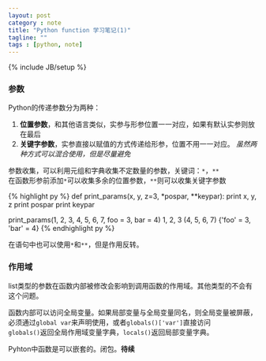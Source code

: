 ```yaml
---
layout: post
category : note
title: "Python function 学习笔记(1)"
tagline: ""
tags : [python, note]
---
```

{% include JB/setup %}

### 参数

Python的传递参数分为两种：
1. __位置参数__，和其他语言类似，实参与形参位置一一对应，如果有默认实参则放在最后
2. __关键字参数__，实参直接以赋值的方式传递给形参，位置不用一一对应。
_虽然两种方式可以混合使用，但是尽量避免_

参数收集，可以利用元组和字典收集不定数量的参数，关键词：`*`，`**`  
在函数形参前添加`*`可以收集多余的位置参数，`**`则可以收集关键字参数

{% highlight py %}
def print_params(x, y, z=3, *pospar, **keypar):
    print x, y, z
    print pospar
    print keypar

print_params(1, 2, 3, 4, 5, 6, 7, foo = 3, bar = 4)
1, 2, 3
(4, 5, 6, 7)
{'foo' = 3, 'bar' = 4}
{% endhighlight py %}

在语句中也可以使用`*`和`**`，但是作用反转。

### 作用域
list类型的参数在函数内部被修改会影响到调用函数的作用域。其他类型的不会有这个问题。

函数内部可以访问全局变量。如果局部变量与全局变量同名，则全局变量被屏蔽，必须通过`global var`来声明使用，或者`globals()['var']`直接访问  
`globals()`返回全局作用域变量字典，`locals()`返回局部变量字典。

Pyhton中函数是可以嵌套的。闭包。__待续__

